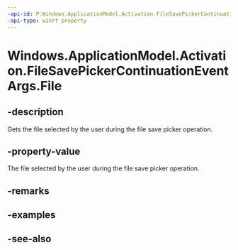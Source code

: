 ----api-id: P:Windows.ApplicationModel.Activation.FileSavePickerContinuationEventArgs.File
-api-type: winrt property
---<!-- Property syntaxpublic Windows.Storage.StorageFile File { get; }--># Windows.ApplicationModel.Activation.FileSavePickerContinuationEventArgs.File## -descriptionGets the file selected by the user during the file save picker operation.## -property-valueThe file selected by the user during the file save picker operation.## -remarks## -examples## -see-also